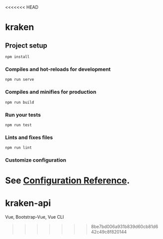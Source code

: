 <<<<<<< HEAD
# kraken

## Project setup
```
npm install
```

### Compiles and hot-reloads for development
```
npm run serve
```

### Compiles and minifies for production
```
npm run build
```

### Run your tests
```
npm run test
```

### Lints and fixes files
```
npm run lint
```

### Customize configuration
See [Configuration Reference](https://cli.vuejs.org/config/).
=======
# kraken-api
Vue, Bootstrap-Vue, Vue CLI
>>>>>>> 8be7bd006a931b839d60cb81d642c49c8f820144
